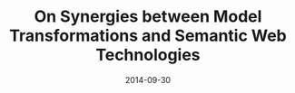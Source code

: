 ---
abstract: ''
authors:
- Robert Bill
- Simon Steyskal
- Manuel Wimmer
- Gerti Kappel
date: '2014-09-30'
featured: false
publication_types:
- '0'
publishDate: '2014-09-30'
title: On Synergies between Model Transformations and Semantic Web Technologies
url_pdf: ceur-ws.org/Vol-1237/paper4.pdf
---